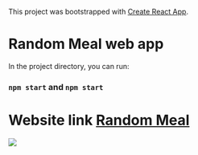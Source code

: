This project was bootstrapped with [Create React App](https://github.com/facebook/create-react-app).

# Random Meal web app

In the project directory, you can run:

### `npm start` and `npm start` 

# Website link <a href="https://random-meal.netlify.app/">Random Meal</a>


<img src="https://i.imgyukle.com/2020/10/07/5z2ioq.png" />
